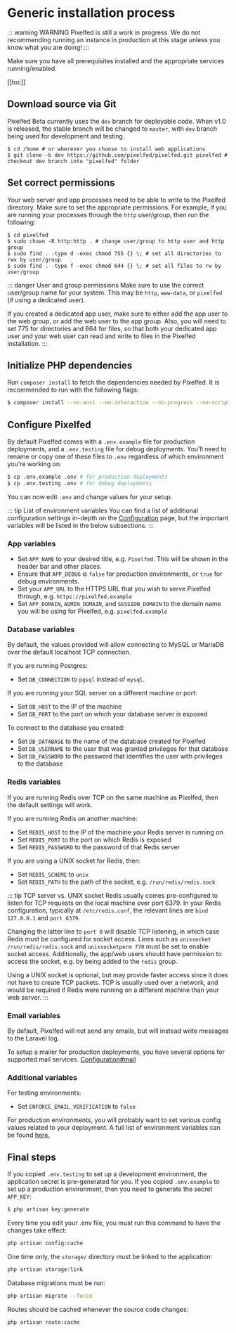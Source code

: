 # Generic installation process

::: warning WARNING
Pixelfed is still a work in progress. We do not recommending running an instance in production at this stage unless you know what you are doing!
:::

Make sure you have all prerequisites installed and the appropriate services running/enabled.

[[toc]]

## Download source via Git

Pixelfed Beta currently uses the `dev` branch for deployable code. When v1.0 is released, the stable branch will be changed to `master`, with `dev` branch being used for development and testing.

```bash{1}
$ cd /home # or wherever you choose to install web applications
$ git clone -b dev https://github.com/pixelfed/pixelfed.git pixelfed # checkout dev branch into "pixelfed" folder
```

## Set correct permissions

Your web server and app processes need to be able to write to the Pixelfed directory. Make sure to set the appropriate permissions. For example, if you are running your processes through the `http` user/group, then run the following:

```bash{2}
$ cd pixelfed
$ sudo chown -R http:http . # change user/group to http user and http group
$ sudo find . -type d -exec chmod 755 {} \; # set all directories to rwx by user/group
$ sudo find . -type f -exec chmod 644 {} \; # set all files to rw by user/group
```

::: danger User and group permissions
Make sure to use the correct user/group name for your system. This may be `http`, `www-data`, or `pixelfed` (if using a dedicated user).

If you created a dedicated app user, make sure to either add the app user to the web group, or add the web user to the app group. Also, you will need to set 775 for directories and 664 for files, so that both your dedicated app user and your web user can read and write to files in the Pixelfed installation.
:::

## Initialize PHP dependencies

Run `composer install` to fetch the dependencies needed by Pixelfed. It is recommended to run with the following flags:

```bash
$ composer install --no-ansi --no-interaction --no-progress --no-scripts --optimize-autoloader
```

## Configure Pixelfed

By default Pixelfed comes with a `.env.example` file for production deployments, and a `.env.testing` file for debug deployments. You'll need to rename or copy one of these files to `.env` regardless of which environment you're working on.

```bash
$ cp .env.example .env # for production deployments
$ cp .env.testing .env # for debug deployments
```

You can now edit `.env` and change values for your setup.

::: tip List of environment variables
You can find a list of additional configuration settings in-depth on the [Configuration](../technical-documentation/env.md) page, but the important variables will be listed in the below subsections.
:::

### App variables

- Set `APP_NAME` to your desired title, e.g. `Pixelfed`. This will be shown in the header bar and other places.
- Ensure that `APP_DEBUG` is `false` for production environments, or `true` for debug environments.
- Set your `APP_URL` to the HTTPS URL that you wish to serve Pixelfed through, e.g. `https://pixelfed.example`
- Set `APP_DOMAIN`, `ADMIN_DOMAIN`, and `SESSION_DOMAIN` to the domain name you will be using for Pixelfed, e.g. `pixelfed.example`

### Database variables

By default, the values provided will allow connecting to MySQL or MariaDB over the default localhost TCP connection.

If you are running Postgres:

- Set `DB_CONNECTION` to `pgsql` instead of `mysql`.

If you are running your SQL server on a different machine or port:

- Set `DB_HOST` to the IP of the machine
- Set `DB_PORT` to the port on which your database server is exposed

To connect to the database you created:

- Set `DB_DATABASE` to the name of the database created for Pixelfed
- Set `DB_USERNAME` to the user that was granted privileges for that database
- Set `DB_PASSWORD` to the password that identifies the user with privileges to the database

### Redis variables

If you are running Redis over TCP on the same machine as Pixelfed, then the default settings will work.

If you are running Redis on another machine:

- Set `REDIS_HOST` to the IP of the machine your Redis server is running on
- Set `REDIS_PORT` to the port on which Redis is exposed
- Set `REDIS_PASSWORD` to the password of that Redis server

If you are using a UNIX socket for Redis, then:

- Set `REDIS_SCHEME` to `unix`
- Set `REDIS_PATH` to the path of the socket, e.g. `/run/redis/redis.sock`

::: tip TCP server vs. UNIX socket
Redis usually comes pre-configured to listen for TCP requests on the local machine over port 6379. In your Redis configuration, typically at `/etc/redis.conf`, the relevant lines are `bind 127.0.0.1` and `port 6379`.

Changing the latter line to `port 0` will disable TCP listening, in which case Redis must be configured for socket access. Lines such as `unixsocket /run/redis/redis.sock` and `unixsocketperm 770` must be set to enable socket access. Additionally, the app/web users should have permission to access the socket, e.g. by being added to the `redis` group.

Using a UNIX socket is optional, but may provide faster access since it does not have to create TCP packets. TCP is usually used over a network, and would be required if Redis were running on a different machine than your web server.
:::

### Email variables

By default, Pixelfed will not send any emails, but will instead write messages to the Laravel log. 

To setup a mailer for production deployments, you have several options for supported mail services. [Configuration#mail](../technical-documentation/env.md)

### Additional variables

For testing environments:

- Set `ENFORCE_EMAIL_VERIFICATION` to `false`

For production environments, you will probably want to set various config values related to your deployment. A full list of environment variables can be found [here.](../technical-documentation/env.md)

## Final steps

If you copied `.env.testing` to set up a development environment, the application secret is pre-generated for you. If you copied `.env.example` to set up a production environment, then you need to generate the secret `APP_KEY`:

```bash
$ php artisan key:generate
```

Every time you edit your .env file, you must run this command to have the changes take effect:

```bash
php artisan config:cache
```

One time only, the `storage/` directory must be linked to the application:

```bash
php artisan storage:link
```

Database migrations must be run:

```bash
php artisan migrate --force
```

Routes should be cached whenever the source code changes:
```bash
php artisan route:cache
```